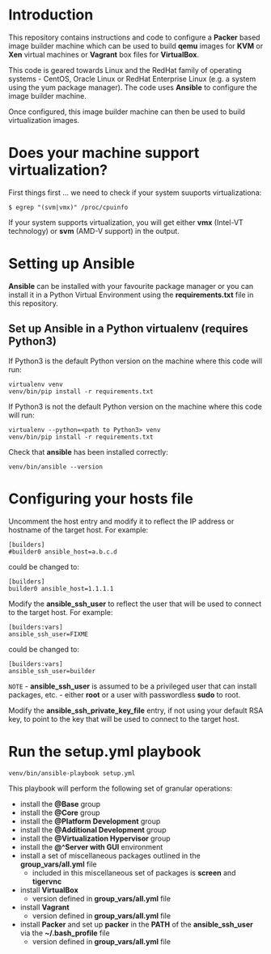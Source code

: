 # Introduction
This repository contains instructions and code to configure a __Packer__ based image builder machine which can be used to build __qemu__ images for __KVM__ or __Xen__ virtual machines or __Vagrant__ box files for __VirtualBox__.

This code is geared towards Linux and the RedHat family of operating systems - CentOS, Oracle Linux or RedHat Enterprise Linux (e.g. a system using the yum package manager). The code uses __Ansible__ to configure the image builder machine.

Once configured, this image builder machine can then be used to build virtualization images.

# Does your machine support virtualization?
First things first ... we need to check if your system suuports virtualizationa:
```
$ egrep "(svm|vmx)" /proc/cpuinfo
```

If your system supports virtualization, you will get either __vmx__ (Intel-VT technology) or __svm__ (AMD-V support) in the output.

# Setting up Ansible
__Ansible__ can be installed with your favourite package manager or you can install it in a Python Virtual Environment using the __requirements.txt__ file in this repository.

## Set up Ansible in a Python virtualenv (requires Python3)
If Python3 is the default Python version on the machine where this code will run:
```
virtualenv venv
venv/bin/pip install -r requirements.txt
```

If Python3 is not the default Python version on the machine where this code will run:
```
virtualenv --python=<path to Python3> venv
venv/bin/pip install -r requirements.txt
```

Check that __ansible__ has been installed correctly:
```
venv/bin/ansible --version
```

# Configuring your hosts file
Uncomment the host entry and modify it to reflect the IP address or hostname of the target host. For example:
```
[builders]
#builder0 ansible_host=a.b.c.d
```
could be changed to:
```
[builders]
builder0 ansible_host=1.1.1.1
```

Modify the __ansible_ssh_user__ to reflect the user that will be used to connect to the target host. For example:
```
[builders:vars]
ansible_ssh_user=FIXME
```
could be changed to:
```
[builders:vars]
ansible_ssh_user=builder
```

`NOTE` - __ansible_ssh_user__ is assumed to be a privileged user that can install packages, etc. - either __root__ or a user with passwordless __sudo__ to root.

Modify the __ansible_ssh_private_key_file__ entry, if not using your default RSA key, to point to the key that will be used to connect to the target host.

# Run the setup.yml playbook
```
venv/bin/ansible-playbook setup.yml
```

This playbook will perform the following set of granular operations:

* install the __@Base__ group
* install the __@Core__ group
* install the __@Platform Development__ group
* install the __@Additional Development__ group
* install the __@Virtualization Hypervisor__ group
* install the __@^Server with GUI__ environment
* install a set of miscellaneous packages outlined in the __group_vars/all.yml__ file
  - included in this miscellaneous set of packages is __screen__ and __tigervnc__
* install __VirtualBox__
  - version defined in __group_vars/all.yml__ file
* install __Vagrant__
  - version defined in __group_vars/all.yml__ file
* install __Packer__ and set up __packer__ in the __PATH__ of the __ansible_ssh_user__ via the __~/.bash_profile__ file
  - version defined in __group_vars/all.yml__ file
